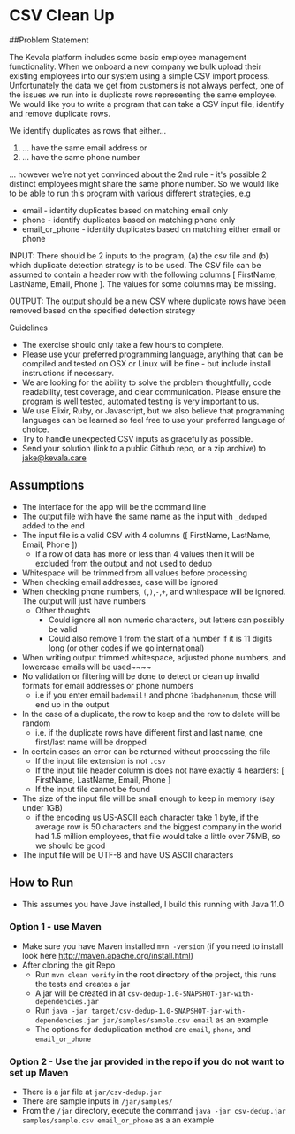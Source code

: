# CSV Clean Up

##Problem Statement

The Kevala platform includes some basic employee management functionality. When we
onboard a new company we bulk upload their existing employees into our system using a
simple CSV import process. Unfortunately the data we get from customers is not always perfect,
one of the issues we run into is duplicate rows representing the same employee. We would like
you to write a program that can take a CSV input file, identify and remove duplicate rows.

We identify duplicates as rows that either...
1. ... have the same email address or
2. ... have the same phone number

... however we're not yet convinced about the 2nd rule - it's possible 2 distinct employees might
share the same phone number. So we would like to be able to run this program with various
different strategies, e.g
- email - identify duplicates based on matching email only
- phone - identify duplicates based on matching phone only
- email_or_phone - identify duplicates based on matching either email or phone

INPUT: There should be 2 inputs to the program, (a) the csv file and (b) which duplicate
detection strategy is to be used. The CSV file can be assumed to contain a header row with the
following columns [ FirstName, LastName, Email, Phone ]. The values for some columns may
be missing.

OUTPUT: The output should be a new CSV where duplicate rows have been removed based on
the specified detection strategy

Guidelines
- The exercise should only take a few hours to complete.
- Please use your preferred programming language, anything that can be compiled and
tested on OSX or Linux will be fine - but include install instructions if necessary.
- We are looking for the ability to solve the problem thoughtfully, code readability, test
coverage, and clear communication. Please ensure the program is well tested,
automated testing is very important to us.
- We use Elixir, Ruby, or Javascript, but we also believe that programming languages can
be learned so feel free to use your preferred language of choice.
- Try to handle unexpected CSV inputs as gracefully as possible.
- Send your solution (link to a public Github repo, or a zip archive) to jake@kevala.care

## Assumptions

- The interface for the app will be the command line
- The output file with have the same name as the input with `_deduped` added to the end
- The input file is a valid CSV with 4 columns ([ FirstName, LastName, Email, Phone ])
  - If a row of data has more or less than 4 values then it will be excluded from the output and not used to dedup
- Whitespace will be trimmed from all values before processing
- When checking email addresses, case will be ignored
- When checking phone numbers, `(`,`)`,`-`,`+`, and whitespace will be ignored. The output will just have numbers
    - Other thoughts
      - Could ignore all non numeric characters, but letters can possibly be valid
      - Could also remove 1 from the start of a number if it is 11 digits long (or other codes if we go international)
- When writing output trimmed whitespace, adjusted phone numbers, and lowercase emails will be used~~~~
- No validation or filtering will be done to detect or clean up invalid formats for email addresses or phone numbers
  - i.e if you enter email `bademail!` and phone `?badphonenum`, those will end up in the output
- In the case of a duplicate, the row to keep and the row to delete will be random
  - i.e. if the duplicate rows have different first and last name, one first/last name will be dropped
- In certain cases an error can be returned without processing the file
  - If the input file extension is not `.csv`
  - If the input file header column is does not have exactly 4 hearders: [ FirstName, LastName, Email, Phone ]
  - If the input file cannot be found
- The size of the input file will be small enough to keep in memory (say under 1GB)
  - if the encoding us US-ASCII each character take 1 byte, if the average row is 50 characters and the biggest company in the world had 1.5 million employees, that file would take a little over 75MB, so we should be good
- The input file will be UTF-8 and have US ASCII characters

## How to Run

- This assumes you have Jave installed, I build this running with Java 11.0

### Option 1 - use Maven
- Make sure you have Maven installed `mvn -version` (if you need to install look here http://maven.apache.org/install.html)
- After cloning the git Repo
    - Run `mvn clean verify` in the root directory of the project, this runs the tests and creates a jar
    - A jar will be created in at `csv-dedup-1.0-SNAPSHOT-jar-with-dependencies.jar`
    - Run `java -jar target/csv-dedup-1.0-SNAPSHOT-jar-with-dependencies.jar jar/samples/sample.csv email` as an example
    - The options for deduplication method are `email`, `phone`, and `email_or_phone`
    
### Option 2 - Use the jar provided in the repo if you do not want to set up Maven
- There is a jar file at `jar/csv-dedup.jar`
- There are sample inputs in `/jar/samples/`
- From the `/jar` directory, execute the command `java -jar csv-dedup.jar samples/sample.csv email_or_phone` as a an example 
